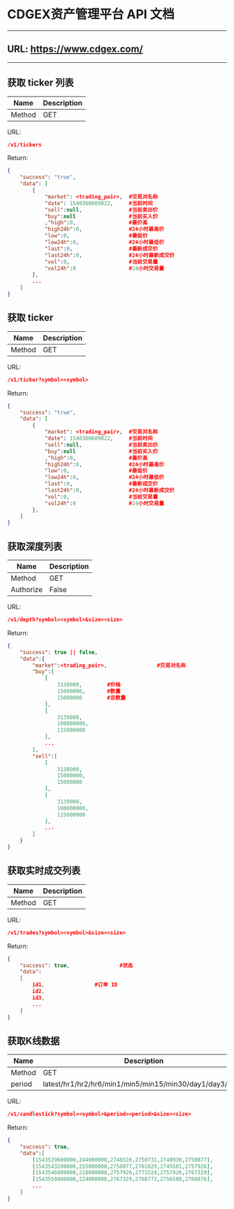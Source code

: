 # CDGEX资产管理平台 API 文档

---

## URL: https://www.cdgex.com/
---

## 获取 ticker 列表

Name | Description
---|---
Method | GET

URL:
```json
/v1/tickers
```

Return:
```json
{
    "success": "true",
    "data": [
        {
            "market": <trading_pair>,  #交易对名称 
            "date": 1540360609022,     #当前时间 
            "sell":null,               #当前卖出价
            "buy":null		       	   #当前买入价
            ,"high":0,                 #最价高
            "high24h":0,               #24小时最高价
            "low":0,                   #最低价
            "low24h":0,                #24小时最低价
            "last":0,                  #最新成交价
            "last24h":0,               #24小时最新成交价
            "vol":0,                   #当前交易量
            "vol24h":0                 #24小时交易量
        },
		...
    ]
}
```

## 获取 ticker

Name | Description
---|---
Method | GET

URL:
```json
/v1/ticker?symbol=<symbol>
```

Return:
```json
{
    "success": "true",
    "data": [
        {
            "market": <trading_pair>,  #交易对名称 
            "date": 1540360609022,     #当前时间 
            "sell":null,               #当前卖出价
            "buy":null		       	   #当前买入价
            ,"high":0,                 #最价高
            "high24h":0,               #24小时最高价
            "low":0,                   #最低价
            "low24h":0,                #24小时最低价
            "last":0,                  #最新成交价
            "last24h":0,               #24小时最新成交价
            "vol":0,                   #当前交易量
            "vol24h":0                 #24小时交易量
        },
    ]
}
```

## 获取深度列表

Name | Description
---|---
Method | GET
Authorize | False

URL:
```json
/v1/depth?symbol=<symbol>&size=<size>
```

Return:
```json
{
    "success": true || false,
    "data":{
        "market":<trading_pair>,                #交易对名称
        "buy":[
			[
				3138900,        #价格
				15000000,       #数量
				15000000        #总数量
			],
			[
				3139000,
				100000000,
				115000000
			],
			...
		],
        "sell":[
			[
				3138900,
				15000000,
				15000000
			],
			[
				3139000,
				100000000,
				115000000
			],
			...
		]
    }
}
```

## 获取实时成交列表
Name | Description
---|---
Method | GET


URL:
```json
/v1/trades?symbol=<symbol>&size=<size>
```

Return:
```json
{
    "success": true,                #状态
    "data":
	[
		id1,                #订单 ID
		id2,
		id3,
		...
	]
}
```

## 获取K线数据
Name | Description
---|---
Method | GET
period | latest/hr1/hr2/hr6/min1/min5/min15/min30/day1/day3/week

URL:
```json
/v1/candlestick?symbol=<symbol>&period=<period>&size=<size>
```

Return:
```json
{
    "success": true,
	"data":[
		[1543539600000,244000000,2748526,2750731,2740930,2750077],
		[1543543200000,255000000,2750077,2761029,2745581,2757926],
		[1543546800000,218000000,2757926,2771524,2757926,2767329],
		[1543550400000,224000000,2767329,2768773,2756580,2766876],
		...
	]
}
```
